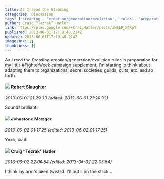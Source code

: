 ```yaml
---
title: As I read the Steading
categories: Discussion
tags: ['steading', 'creation/generation/evolution', 'rules', 'preparation']
author: Craig “Tezrak” Hatler
link: https://plus.google.com/+CraigHatler/posts/aHSLRjX4RpY
published: 2013-06-01T17:19:40.214Z
updated: 2013-06-01T17:19:40.214Z
imagelink: []
thumblinks: []
---
```


As I read the Steading creation/generation/evolution rules in preparation for my little <a rel="nofollow" class="ot-hashtag" href="https://plus.google.com/s/%23FighterWeek/posts">#FighterWeek</a> campaign supplement, I&#39;m starting to think about adapting them to organizations, secret societies, guilds, cults, etc. and so forth.
<div id='comment z12yshjbkpu3w5zqa04cffc5jpzdvzm40ts0k'>
  <h4><img src='{{site.baseurl}}//images/avatars/106502497268683547167_photo.jpg'> Robert Slaughter</h4>
      <p><cite>2013-06-01 21:29:33 (edited: 2013-06-01 21:29:33)</cite></p>
        <p>Sounds brilliant!</p>
</div>
        

<div id='comment z12yshjbkpu3w5zqa04cffc5jpzdvzm40ts0k'>
  <h4><img src='{{site.baseurl}}//images/avatars/113864117304127544117_photo.jpg'> Johnstone Metzger</h4>
      <p><cite>2013-06-02 01:17:25 (edited: 2013-06-02 01:17:25)</cite></p>
        <p>Yeah, do it!</p>
</div>
        

<div id='comment z12yshjbkpu3w5zqa04cffc5jpzdvzm40ts0k'>
  <h4><img src='{{site.baseurl}}//images/avatars/117531240065733623677_photo.jpg'> Craig “Tezrak” Hatler</h4>
      <p><cite>2013-06-02 22:06:54 (edited: 2013-06-02 22:06:54)</cite></p>
        <p>I think my arm&#39;s been twisted. I&#39;ll put it on the stack...</p>
</div>
        